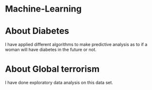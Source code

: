 # Machine-Learning

# About Diabetes
I have applied different algorithms to make predictive analysis as to if a woman will have diabetes in the future or not. 

# About Global terrorism
I have done exploratory data analysis on this data set. 
